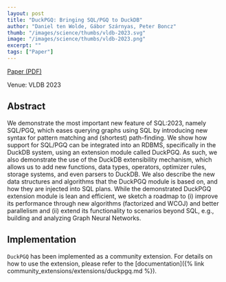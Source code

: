 ```yaml
---
layout: post
title: "DuckPGQ: Bringing SQL/PGQ to DuckDB"
author: "Daniel ten Wolde, Gábor Szárnyas, Peter Boncz"
thumb: "/images/science/thumbs/vldb-2023.svg"
image: "/images/science/thumbs/vldb-2023.png"
excerpt: ""
tags: ["Paper"]
---
```


[Paper (PDF)](https://www.vldb.org/pvldb/vol16/p4034-wolde.pdf)

Venue: VLDB 2023

## Abstract

We demonstrate the most important new feature of SQL:2023, namely SQL/PGQ, which eases querying graphs using SQL by introducing new syntax for pattern matching and (shortest) path-finding. We show how support for SQL/PGQ can be integrated into an RDBMS, specifically in the DuckDB system, using an extension module called DuckPGQ. As such, we also demonstrate the use of the DuckDB extensibility mechanism, which allows us to add new functions, data types, operators, optimizer rules, storage systems, and even parsers to DuckDB. We also describe the new data structures and algorithms that the DuckPGQ module is based on, and how they are injected into SQL plans. While the demonstrated DuckPGQ extension module is lean and efficient, we sketch a roadmap to (i) improve its performance through new algorithms (factorized and WCOJ) and better parallelism and (ii) extend its functionality to scenarios beyond SQL, e.g., building and analyzing Graph Neural Networks.

## Implementation

`DuckPGQ` has been implemented as a community extension.
For details on how to use the extension, please refer to the [documentation]({% link community_extensions/extensions/duckpgq.md %}).
